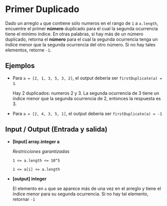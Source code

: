 # Primer Duplicado

Dado un arreglo `a` que contiene sólo numeros en el rango de `1` a `a.length`, encuentre el primer **número** duplicado para el cual la segunda ocurrencia tiene el mínimo índice. En otras palabras, si hay más de un número duplicado, retorna el **número** para el cual la segunda ocurrencia tenga un índice menor que la segunda ocurrencia del otro número. Si no hay tales elementos, retorne `-1`.

## Ejemplos

- Para `a = [2, 1, 3, 5, 3, 2]`, el output debería ser `firstDuplicate(a) = 3`.

  Hay 2 duplicados: numeros 2 y 3. La segunda ocurrencia de 3 tiene un índice menor que la segunda ocurrencia de 2, entonces la respuesta es 3.


- Para `a = [2, 4, 3, 5, 1]`, el output debería ser `firstDuplicate(a) = -1`


## Input / Output (Entrada y salida)

- **[Input] array.integer a**

  *Restricciones garantizadas*
  
  `1 <= a.length <= 10^5`

  `1 <= a[i] <= a.length`

- **[output] integer**

  El elemento en `a` que se aparece más de una vez en el arreglo y tiene el índice menor para su segunda ocurrencia. Si no hay tal elemento, retornar `-1`
